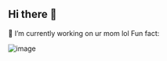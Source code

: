## Hi there 👋

<!--
**iiubric/iiubric** is a ✨ _special_ ✨ repository because its `README.md` (this file) appears on your GitHub profile.

Here are some ideas to get you started:

- 🔭 I’m currently working on ...
- 🌱 I’m currently learning ...
- 👯 I’m looking to collaborate on ...
- 🤔 I’m looking for help with ...
- 💬 Ask me about ...
- 📫 How to reach me: ...
- 😄 Pronouns: ...
- ⚡ Fun fact: 
-->
🔭 I’m currently working on ur mom lol
Fun fact: 

![image](https://github.com/user-attachments/assets/fb5bd7a7-8904-4019-8681-123487196a90)
